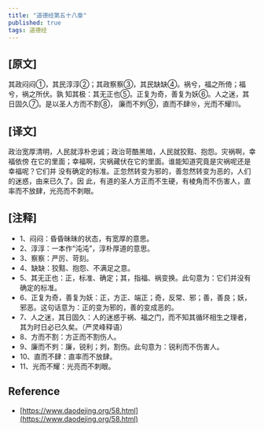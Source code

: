 ```yaml
---
title: "道德经第五十八章"
published: true
tags: 道德经
---
```


## [原文]

其政闷闷①，其民淳淳②；其政察察③，其民缺缺④。祸兮，福之所倚；福兮，祸之所伏。孰
知其极：其无正也⑤。正复为奇，善复为妖⑥。人之迷，其日固久⑦。是以圣人方而不割⑧，
廉而不刿⑨，直而不肆⑩，光而不耀⑾。

## [译文]

政治宽厚清明，人民就淳朴忠诚；政治苛酷黑暗，人民就狡黠、抱怨。灾祸啊，幸福依傍
在它的里面；幸福啊，灾祸藏伏在它的里面。谁能知道究竟是灾祸呢还是幸福呢？它们并
没有确定的标准。正忽然转变为邪的，善忽然转变为恶的，人们的迷惑，由来已久了。因
此，有道的圣人方正而不生硬，有棱角而不伤害人，直率而不放肆，光亮而不刺眼。

## [注释]

- 1、闷闷：昏昏昧昧的状态，有宽厚的意思。
- 2、淳淳：一本作“沌沌”，淳朴厚道的意思。
- 3、察察：严厉、苛刻。
- 4、缺缺：狡黠、抱怨、不满足之意。
- 5、其无正也：正，标准、确定；其，指福、祸变换。此句意为：它们并没有确定的标准。
- 6、正复为奇，善复为妖：正，方正、端正；奇，反常、邪；善，善良；妖，邪恶。这句话意为：正的变为邪的，善的变成恶的。
- 7、人之迷，其日固久：人的迷惑于祸、福之门，而不知其循环相生之理者，其为时日必已久矣。（严灵峰释语）
- 8、方而不割：方正而不割伤人。
- 9、廉而不刿：廉，锐利；刿，割伤。此句意为：锐利而不伤害人。
- 10、直而不肆：直率而不放肆。
- 11、光而不耀：光亮而不刺眼。

## Reference

- [https://www.daodejing.org/58.html](https://www.daodejing.org/58.html)